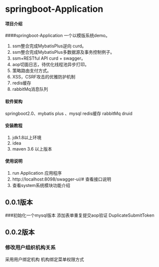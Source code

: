# springboot-Application 

#### 项目介绍 
####springboot-Application 一个以模版系统demo。 

1. ssm整合完成MybatisPlus逆向 curd。
2. ssm整合完成MybatisPlus多数据源及事务控制例子。
3. ssm+RESTful API curd + swagger。
4. aop切面日志，待优化线程池异步打印。
5. 策略路由支付方式。
6. XSS，CSRF攻击的优雅防护机制
7. redis缓存
8. rabbitMq消息队列

#### 软件架构
springboot2.0、mybatis plus 、mysql redis缓存 rabbitMq druid


#### 安装教程

1. jdk1.8以上环境
2. idea
3. maven 3.6 以上版本

#### 使用说明

1. run Application 应用程序
2. http://localhost:8098/swagger-ui/# 查看接口说明
3. 查看system系统模块功能介绍

## 0.0.1版本
###初始化一个mysql版本
添加表单重复提交aop验证
DuplicateSubmitToken
## 0.0.2版本
### 修改用户组织机构关系
采用用户绑定机构 机构绑定菜单权限方式





